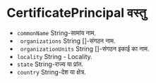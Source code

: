 # CertificatePrincipal वस्तु

* ` commonName ` String-सामांय नाम.
* ` organizations` String []-संगठन नाम.
* ` organizationUnits` String []-संगठन इकाई का नाम.
* `locality` String - Locality.
* `state` String-राज्य या प्रांत.
* `country` String-देश या क्षेत्र.